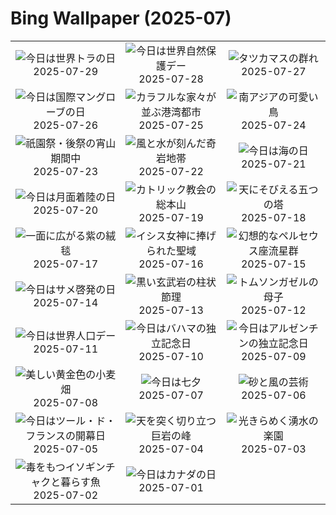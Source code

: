 # Bing Wallpaper (2025-07)

|  |  |  |
|:---:|:---:|:---:|
| ![](https://www.bing.com/th?id=OHR.TigerDay_JA-JP0300467728_400x240.jpg "今日は世界トラの日") 2025-07-29 | ![](https://www.bing.com/th?id=OHR.MongoliaYurts_JA-JP0052773408_400x240.jpg "今日は世界自然保護デー") 2025-07-28 | ![](https://www.bing.com/th?id=OHR.BlackfinBarracuda_JA-JP9849559763_400x240.jpg "タツカマスの群れ") 2025-07-27 |
| ![](https://www.bing.com/th?id=OHR.MangroveTwilight_JA-JP9462938836_400x240.jpg "今日は国際マングローブの日") 2025-07-26 | ![](https://www.bing.com/th?id=OHR.LasPalmas_JA-JP9180112071_400x240.jpg "カラフルな家々が並ぶ港湾都市") 2025-07-25 | ![](https://www.bing.com/th?id=OHR.AshyWoodswallow_JA-JP4870541560_400x240.jpg "南アジアの可愛い鳥") 2025-07-24 |
| ![](https://www.bing.com/th?id=OHR.GionFestival2025_JA-JP8597633874_400x240.jpg "祇園祭・後祭の宵山期間中") 2025-07-23 | ![](https://www.bing.com/th?id=OHR.BadlandsSunset_JA-JP4206808892_400x240.jpg "風と水が刻んだ奇岩地帯") 2025-07-22 | ![](https://www.bing.com/th?id=OHR.MarineDay2025_JA-JP8195760967_400x240.jpg "今日は海の日") 2025-07-21 |
| ![](https://www.bing.com/th?id=OHR.BigMoon_JA-JP3459565714_400x240.jpg "今日は月面着陸の日") 2025-07-20 | ![](https://www.bing.com/th?id=OHR.VaticanCity_JA-JP3107889250_400x240.jpg "カトリック教会の総本山") 2025-07-19 | ![](https://www.bing.com/th?id=OHR.DolomitiEstate_JA-JP1752445418_400x240.jpg "天にそびえる五つの塔") 2025-07-18 |
| ![](https://www.bing.com/th?id=OHR.FranceLavender_JA-JP2202328070_400x240.jpg "一面に広がる紫の絨毯") 2025-07-17 | ![](https://www.bing.com/th?id=OHR.TemplePhilae_JA-JP1883182948_400x240.jpg "イシス女神に捧げられた聖域") 2025-07-16 | ![](https://www.bing.com/th?id=OHR.PerseidsPine_JA-JP0980673364_400x240.jpg "幻想的なペルセウス座流星群") 2025-07-15 |
| ![](https://www.bing.com/th?id=OHR.YoungShark_JA-JP0204898221_400x240.jpg "今日はサメ啓発の日") 2025-07-14 | ![](https://www.bing.com/th?id=OHR.BasaltColumns_JA-JP9334958471_400x240.jpg "黒い玄武岩の柱状節理") 2025-07-13 | ![](https://www.bing.com/th?id=OHR.ThomsonGazelle_JA-JP8883266814_400x240.jpg "トムソンガゼルの母子") 2025-07-12 |
| ![](https://www.bing.com/th?id=OHR.TokyoSunrise_JA-JP8418771987_400x240.jpg "今日は世界人口デー") 2025-07-11 | ![](https://www.bing.com/th?id=OHR.BahamaBlues_JA-JP9790462699_400x240.jpg "今日はバハマの独立記念日") 2025-07-10 | ![](https://www.bing.com/th?id=OHR.ConstitucionStation_JA-JP9081110784_400x240.jpg "今日はアルゼンチンの独立記念日") 2025-07-09 |
| ![](https://www.bing.com/th?id=OHR.WheatFields2025_JA-JP0694604988_400x240.jpg "美しい黄金色の小麦畑") 2025-07-08 | ![](https://www.bing.com/th?id=OHR.Tanabata2025_JA-JP0218360290_400x240.jpg "今日は七夕") 2025-07-07 | ![](https://www.bing.com/th?id=OHR.MesquiteFlats_JA-JP8164814192_400x240.jpg "砂と風の芸術") 2025-07-06 |
| ![](https://www.bing.com/th?id=OHR.TourCyclists_JA-JP7957952597_400x240.jpg "今日はツール・ド・フランスの開幕日") 2025-07-05 | ![](https://www.bing.com/th?id=OHR.SecedaPeak_JA-JP7772253981_400x240.jpg "天を突く切り立つ巨岩の峰") 2025-07-04 | ![](https://www.bing.com/th?id=OHR.RainbowRiver_JA-JP7583183252_400x240.jpg "光きらめく湧水の楽園") 2025-07-03 |
| ![](https://www.bing.com/th?id=OHR.MaroonClownfish_JA-JP7352602108_400x240.jpg "毒をもつイソギンチャクと暮らす魚") 2025-07-02 | ![](https://www.bing.com/th?id=OHR.CanadaDayFogo_JA-JP7164591765_400x240.jpg "今日はカナダの日") 2025-07-01 |  |
